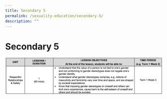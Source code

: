 ```yaml
---
title: Secondary 5
permalink: /sexuality-education/secondary-5/
description: ""
---
```

# Secondary 5

![](/images/Department%20Photos/Character%20and%20Citizenship/Sec5%202022.png)